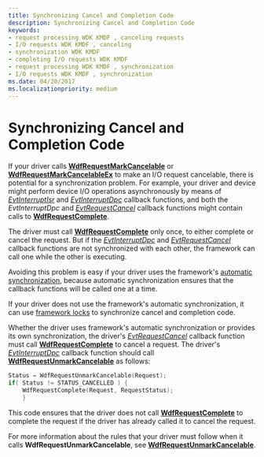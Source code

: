 ```yaml
---
title: Synchronizing Cancel and Completion Code
description: Synchronizing Cancel and Completion Code
keywords:
- request processing WDK KMDF , canceling requests
- I/O requests WDK KMDF , canceling
- synchronization WDK KMDF
- completing I/O requests WDK KMDF
- request processing WDK KMDF , synchronization
- I/O requests WDK KMDF , synchronization
ms.date: 04/20/2017
ms.localizationpriority: medium
---
```


# Synchronizing Cancel and Completion Code





If your driver calls [**WdfRequestMarkCancelable**](/windows-hardware/drivers/ddi/wdfrequest/nf-wdfrequest-wdfrequestmarkcancelable) or [**WdfRequestMarkCancelableEx**](/windows-hardware/drivers/ddi/wdfrequest/nf-wdfrequest-wdfrequestmarkcancelableex) to make an I/O request cancelable, there is potential for a synchronization problem. For example, your driver and device might perform device I/O operations asynchronously by means of [*EvtInterruptIsr*](/windows-hardware/drivers/ddi/wdfinterrupt/nc-wdfinterrupt-evt_wdf_interrupt_isr) and [*EvtInterruptDpc*](/windows-hardware/drivers/ddi/wdfinterrupt/nc-wdfinterrupt-evt_wdf_interrupt_dpc) callback functions, and both the *EvtInterruptDpc* and [*EvtRequestCancel*](/windows-hardware/drivers/ddi/wdfrequest/nc-wdfrequest-evt_wdf_request_cancel) callback functions might contain calls to [**WdfRequestComplete**](/windows-hardware/drivers/ddi/wdfrequest/nf-wdfrequest-wdfrequestcomplete).

The driver must call [**WdfRequestComplete**](/windows-hardware/drivers/ddi/wdfrequest/nf-wdfrequest-wdfrequestcomplete) only once, to either complete or cancel the request. But if the [*EvtInterruptDpc*](/windows-hardware/drivers/ddi/wdfinterrupt/nc-wdfinterrupt-evt_wdf_interrupt_dpc) and [*EvtRequestCancel*](/windows-hardware/drivers/ddi/wdfrequest/nc-wdfrequest-evt_wdf_request_cancel) callback functions are not synchronized with each other, the framework can call one while the other is executing.

Avoiding this problem is easy if your driver uses the framework's [automatic synchronization](using-automatic-synchronization.md), because automatic synchronization ensures that the callback functions will be called one at a time.

If your driver does not use the framework's automatic synchronization, it can use [framework locks](using-framework-locks.md) to synchronize cancel and completion code.

Whether the driver uses framework's automatic synchronization or provides its own synchronization, the driver's [*EvtRequestCancel*](/windows-hardware/drivers/ddi/wdfrequest/nc-wdfrequest-evt_wdf_request_cancel) callback function must call [**WdfRequestComplete**](/windows-hardware/drivers/ddi/wdfrequest/nf-wdfrequest-wdfrequestcomplete) to cancel a request. The driver's [*EvtInterruptDpc*](/windows-hardware/drivers/ddi/wdfinterrupt/nc-wdfinterrupt-evt_wdf_interrupt_dpc) callback function should call [**WdfRequestUnmarkCancelable**](/windows-hardware/drivers/ddi/wdfrequest/nf-wdfrequest-wdfrequestunmarkcancelable) as follows:

```cpp
Status = WdfRequestUnmarkCancelable(Request);
if( Status != STATUS_CANCELLED ) {
    WdfRequestComplete(Request, RequestStatus);
    }
```

This code ensures that the driver does not call [**WdfRequestComplete**](/windows-hardware/drivers/ddi/wdfrequest/nf-wdfrequest-wdfrequestcomplete) to complete the request if the driver has already called it to cancel the request.

For more information about the rules that your driver must follow when it calls **WdfRequestUnmarkCancelable**, see [**WdfRequestUnmarkCancelable**](/windows-hardware/drivers/ddi/wdfrequest/nf-wdfrequest-wdfrequestunmarkcancelable).

 

